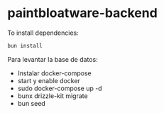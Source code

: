 # paintbloatware-backend

To install dependencies:

```bash
bun install
```

Para levantar la base de datos:
- Instalar docker-compose
- start y enable docker
- sudo docker-compose up -d
- bunx drizzle-kit migrate
- bun seed